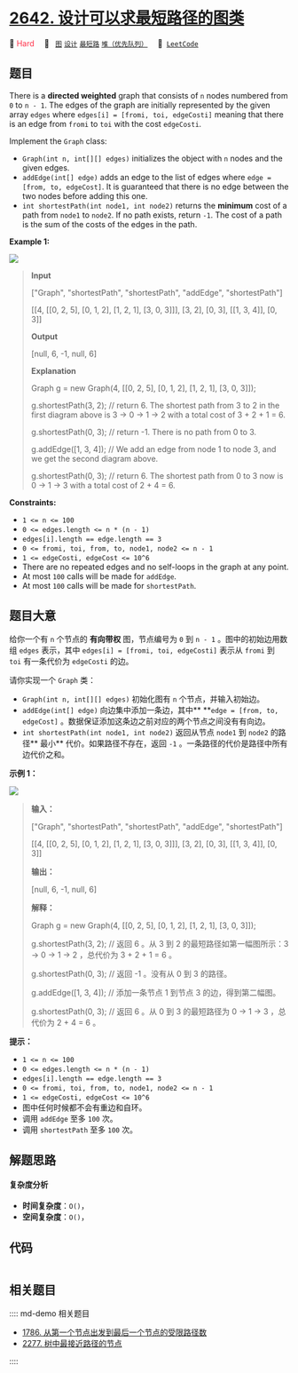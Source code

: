 # [2642. 设计可以求最短路径的图类](https://leetcode.com/problems/design-graph-with-shortest-path-calculator)

🔴 <font color=#ff334b>Hard</font>&emsp; 🔖&ensp; [`图`](/leetcode/outline/tag/graph.md) [`设计`](/leetcode/outline/tag/design.md) [`最短路`](/leetcode/outline/tag/shortest-path.md) [`堆（优先队列）`](/leetcode/outline/tag/heap-priority-queue.md)&emsp; 🔗&ensp;[`LeetCode`](https://leetcode.com/problems/design-graph-with-shortest-path-calculator)


## 题目

There is a **directed weighted** graph that consists of `n` nodes numbered
from `0` to `n - 1`. The edges of the graph are initially represented by the
given array `edges` where `edges[i] = [fromi, toi, edgeCosti]` meaning that
there is an edge from `fromi` to `toi` with the cost `edgeCosti`.

Implement the `Graph` class:

  * `Graph(int n, int[][] edges)` initializes the object with `n` nodes and the given edges.
  * `addEdge(int[] edge)` adds an edge to the list of edges where `edge = [from, to, edgeCost]`. It is guaranteed that there is no edge between the two nodes before adding this one.
  * `int shortestPath(int node1, int node2)` returns the **minimum** cost of a path from `node1` to `node2`. If no path exists, return `-1`. The cost of a path is the sum of the costs of the edges in the path.



**Example 1:**

![](https://assets.leetcode.com/uploads/2023/01/11/graph3drawio-2.png)

> 
> 
> 
> 
> 
> **Input**
> 
> ["Graph", "shortestPath", "shortestPath", "addEdge", "shortestPath"]
> 
> [[4, [[0, 2, 5], [0, 1, 2], [1, 2, 1], [3, 0, 3]]], [3, 2], [0, 3], [[1, 3, 4]], [0, 3]]
> 
> **Output**
> 
> [null, 6, -1, null, 6]
> 
> 
> 
> **Explanation**
> 
> Graph g = new Graph(4, [[0, 2, 5], [0, 1, 2], [1, 2, 1], [3, 0, 3]]);
> 
> g.shortestPath(3, 2); // return 6. The shortest path from 3 to 2 in the first diagram above is 3 -> 0 -> 1 -> 2 with a total cost of 3 + 2 + 1 = 6.
> 
> g.shortestPath(0, 3); // return -1. There is no path from 0 to 3.
> 
> g.addEdge([1, 3, 4]); // We add an edge from node 1 to node 3, and we get the second diagram above.
> 
> g.shortestPath(0, 3); // return 6. The shortest path from 0 to 3 now is 0 -> 1 -> 3 with a total cost of 2 + 4 = 6.

**Constraints:**

  * `1 <= n <= 100`
  * `0 <= edges.length <= n * (n - 1)`
  * `edges[i].length == edge.length == 3`
  * `0 <= fromi, toi, from, to, node1, node2 <= n - 1`
  * `1 <= edgeCosti, edgeCost <= 10^6`
  * There are no repeated edges and no self-loops in the graph at any point.
  * At most `100` calls will be made for `addEdge`.
  * At most `100` calls will be made for `shortestPath`.


## 题目大意

给你一个有 `n` 个节点的 **有向带权**  图，节点编号为 `0` 到 `n - 1` 。图中的初始边用数组 `edges` 表示，其中
`edges[i] = [fromi, toi, edgeCosti]` 表示从 `fromi` 到 `toi` 有一条代价为 `edgeCosti`
的边。

请你实现一个 `Graph` 类：

  * `Graph(int n, int[][] edges)` 初始化图有 `n` 个节点，并输入初始边。
  * `addEdge(int[] edge)` 向边集中添加一条边，其中** **`edge = [from, to, edgeCost]` 。数据保证添加这条边之前对应的两个节点之间没有有向边。
  * `int shortestPath(int node1, int node2)` 返回从节点 `node1` 到 `node2` 的路径**  最小** 代价。如果路径不存在，返回 `-1` 。一条路径的代价是路径中所有边代价之和。



**示例 1：**

![](https://assets.leetcode.com/uploads/2023/01/11/graph3drawio-2.png)

> 
> 
> 
> 
> 
> **输入：**
> 
> ["Graph", "shortestPath", "shortestPath", "addEdge", "shortestPath"]
> 
> [[4, [[0, 2, 5], [0, 1, 2], [1, 2, 1], [3, 0, 3]]], [3, 2], [0, 3], [[1, 3, 4]], [0, 3]]
> 
> **输出：**
> 
> [null, 6, -1, null, 6]
> 
> 
> 
> **解释：**
> 
> Graph g = new Graph(4, [[0, 2, 5], [0, 1, 2], [1, 2, 1], [3, 0, 3]]);
> 
> g.shortestPath(3, 2); // 返回 6 。从 3 到 2 的最短路径如第一幅图所示：3 -> 0 -> 1 -> 2 ，总代价为 3 + 2 + 1 = 6 。
> 
> g.shortestPath(0, 3); // 返回 -1 。没有从 0 到 3 的路径。
> 
> g.addEdge([1, 3, 4]); // 添加一条节点 1 到节点 3 的边，得到第二幅图。
> 
> g.shortestPath(0, 3); // 返回 6 。从 0 到 3 的最短路径为 0 -> 1 -> 3 ，总代价为 2 + 4 = 6 。
> 
> 



**提示：**

  * `1 <= n <= 100`
  * `0 <= edges.length <= n * (n - 1)`
  * `edges[i].length == edge.length == 3`
  * `0 <= fromi, toi, from, to, node1, node2 <= n - 1`
  * `1 <= edgeCosti, edgeCost <= 10^6`
  * 图中任何时候都不会有重边和自环。
  * 调用 `addEdge` 至多 `100` 次。
  * 调用 `shortestPath` 至多 `100` 次。


## 解题思路

#### 复杂度分析

- **时间复杂度**：`O()`，
- **空间复杂度**：`O()`，

## 代码

```javascript

```

## 相关题目

:::: md-demo 相关题目
- [1786. 从第一个节点出发到最后一个节点的受限路径数](https://leetcode.com/problems/number-of-restricted-paths-from-first-to-last-node)
- [2277. 树中最接近路径的节点](https://leetcode.com/problems/closest-node-to-path-in-tree)

::::
